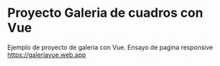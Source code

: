 # Proyecto Galeria de cuadros con Vue

Ejemplo de proyecto de galeria con Vue. 
Ensayo de pagina responsive
https://galeriavue.web.app
